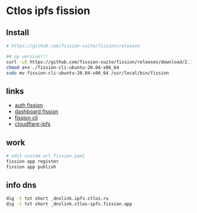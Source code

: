 # Ctlos ipfs fission

## Install

```bash
# https://github.com/fission-suite/fission/releases

## up version!!!
curl -LO https://github.com/fission-suite/fission/releases/download/2.17.0/fission-cli-ubuntu-20.04-x86_64
chmod a+x ./fission-cli-ubuntu-20.04-x86_64
sudo mv fission-cli-ubuntu-20.04-x86_64 /usr/local/bin/fission
```

## links

- [auth fission](https://auth.fission.codes/)
- [dashboard fission](https://dashboard.fission.codes)
- [fission cli](https://guide.fission.codes/developers/cli/working-with-apps)
- [cloudflare-ipfs](https://guide.fission.codes/developers/custom-domains/using-cloudflare-ipfs-gateway)

## work

```bash
# edit custom url fission.yaml
fission app register
fission app publish
```

## info dns

```bash
dig -t txt short _dnslink.ipfs.ctlos.ru
dig -t txt short _dnslink.ctlos-ipfs.fission.app
```
